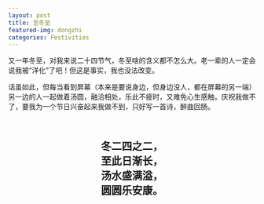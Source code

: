 ```yaml
---
layout: post
title: 至冬至
featured-img: dongzhi
categories: Festivities
---
```

又一年冬至，对我来说二十四节气，冬至啥的含义都不怎么大。老一辈的人一定会说我被“洋化”了吧！但这是事实，我也没法改变。

话虽如此，但每当看到屏幕（本来是要说身边，但身边没人，都在屏幕的另一端）另一边的人一起做着汤圆，融洽相处，乐此不疲时，又难免心生感触。庆祝我做不了，要我为一个节日兴奋起来我做不到，只好写一首诗，醉曲回肠。<br><br><br>

<p strong style="text-align: center; font-size: 150%;"> 
<strong> 
冬二四之二，<br>
至此日渐长，<br>
汤水盛满溢，<br>
圆圆乐安康。<br>
<strong>
</p>
